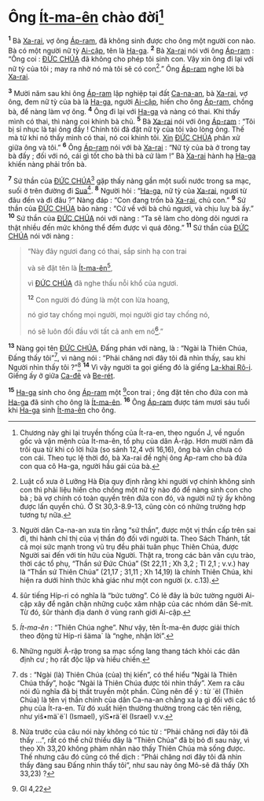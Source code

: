 # Ông [Ít-ma-ên]() chào đời[^1-3a62c3bb-2e52-4bd9-8081-7d60a9f51798]
<sup><b>1</b></sup> Bà [Xa-rai](), vợ ông [Áp-ram](), đã không sinh được cho ông một người con nào. Bà có một người nữ tỳ [Ai-cập](), tên là [Ha-ga](). <sup><b>2</b></sup> Bà [Xa-rai]() nói với ông [Áp-ram]() : “Ông coi : [ĐỨC CHÚA]() đã không cho phép tôi sinh con. Vậy xin ông đi lại với nữ tỳ của tôi ; may ra nhờ nó mà tôi sẽ có con[^2-3a62c3bb-2e52-4bd9-8081-7d60a9f51798].” Ông [Áp-ram]() nghe lời bà [Xa-rai]().

<sup><b>3</b></sup> Mười năm sau khi ông [Áp-ram]() lập nghiệp tại đất [Ca-na-an](), bà [Xa-rai](), vợ ông, đem nữ tỳ của bà là [Ha-ga](), người [Ai-cập](), hiến cho ông [Áp-ram](), chồng bà, để nàng làm vợ ông. <sup><b>4</b></sup> Ông đi lại với [Ha-ga]() và nàng có thai. Khi thấy mình có thai, thì nàng coi khinh bà chủ. <sup><b>5</b></sup> Bà [Xa-rai]() nói với ông [Áp-ram]() : “Tôi bị sỉ nhục là tại ông đấy ! Chính tôi đã đặt nữ tỳ của tôi vào lòng ông. Thế mà từ khi nó thấy mình có thai, nó coi khinh tôi. [Xin]() [ĐỨC CHÚA]() phân xử giữa ông và tôi.” <sup><b>6</b></sup> Ông [Áp-ram]() nói với bà [Xa-rai]() : “Nữ tỳ của bà ở trong tay bà đấy ; đối với nó, cái gì tốt cho bà thì bà cứ làm !” Bà [Xa-rai]() hành hạ [Ha-ga]() khiến nàng phải trốn bà.

<sup><b>7</b></sup> Sứ thần của [ĐỨC CHÚA]()[^3-3a62c3bb-2e52-4bd9-8081-7d60a9f51798] gặp thấy nàng gần một suối nước trong sa mạc, suối ở trên đường đi [Sua]()[^4-3a62c3bb-2e52-4bd9-8081-7d60a9f51798]. <sup><b>8</b></sup> Người hỏi : “[Ha-ga](), nữ tỳ của [Xa-rai](), ngươi từ đâu đến và đi đâu ?” Nàng đáp : “Con đang trốn bà [Xa-rai](), chủ con.” <sup><b>9</b></sup> Sứ thần của [ĐỨC CHÚA]() bảo nàng : “Cứ về với bà chủ ngươi, và chịu luỵ bà ấy.” <sup><b>10</b></sup> Sứ thần của [ĐỨC CHÚA]() nói với nàng : “Ta sẽ làm cho dòng dõi ngươi ra thật nhiều đến mức không thể đếm được vì quá đông.” <sup><b>11</b></sup> Sứ thần của [ĐỨC CHÚA]() nói với nàng :

> “Này đây ngươi đang có thai, sắp sinh hạ con trai
>
> và sẽ đặt tên là [Ít-ma-ên]()[^5-3a62c3bb-2e52-4bd9-8081-7d60a9f51798],
>
> vì [ĐỨC CHÚA]() đã nghe thấu nỗi khổ của ngươi.
>
> <sup><b>12</b></sup> Con người đó đúng là một con lừa hoang,
>
> nó giơ tay chống mọi người, mọi người giơ tay chống nó,
>
> nó sẽ luôn đối đầu với tất cả anh em nó[^6-3a62c3bb-2e52-4bd9-8081-7d60a9f51798].”

<sup><b>13</b></sup> Nàng gọi tên [ĐỨC CHÚA](), Đấng phán với nàng, là : “Ngài là Thiên Chúa, Đấng thấy tôi”[^7-3a62c3bb-2e52-4bd9-8081-7d60a9f51798], vì nàng nói : “Phải chăng nơi đây tôi đã nhìn thấy, sau khi Người nhìn thấy tôi ?”[^8-3a62c3bb-2e52-4bd9-8081-7d60a9f51798] <sup><b>14</b></sup> Vì vậy người ta gọi giếng đó là giếng [La-khai Rô-i](). Giếng ấy ở giữa [Ca-đê]() và [Be-rét]().

<sup><b>15</b></sup> [Ha-ga]() sinh cho ông [Áp-ram]() một [^1@-3a62c3bb-2e52-4bd9-8081-7d60a9f51798]con trai ; ông đặt tên cho đứa con mà [Ha-ga]() đã sinh cho ông là [Ít-ma-ên](). <sup><b>16</b></sup> Ông [Áp-ram]() được tám mươi sáu tuổi khi [Ha-ga]() sinh [Ít-ma-ên]() cho ông.

[^1-3a62c3bb-2e52-4bd9-8081-7d60a9f51798]: Chương này ghi lại truyền thống của Ít-ra-en, theo nguồn J, về nguồn gốc và vận mệnh của Ít-ma-ên, tổ phụ của dân Ả-rập. Hơn mười năm đã trôi qua từ khi có lời hứa (so sánh 12,4 với 16,16), ông bà vẫn chưa có con cái. Theo tục lệ thời đó, bà Xa-rai đề nghị ông Áp-ram cho bà đứa con qua cô Ha-ga, người hầu gái của bà.
[^2-3a62c3bb-2e52-4bd9-8081-7d60a9f51798]: Luật cổ xưa ở Lưỡng Hà Địa quy định rằng khi người vợ chính không sinh con thì phải liệu hiến cho chồng một nữ tỳ nào đó để nàng sinh con cho bà ; bà vợ chính có toàn quyền trên đứa con đó, và người nữ tỳ ấy không được lấn quyền chủ. Ở St 30,3-8.9-13, cũng còn có những trường hợp tương tự nữa.
[^3-3a62c3bb-2e52-4bd9-8081-7d60a9f51798]: Người dân Ca-na-an xưa tin rằng “sứ thần”, được một vị thần cấp trên sai đi, thi hành chỉ thị của vị thần đó đối với người ta. Theo Sách Thánh, tất cả mọi sức mạnh trong vũ trụ đều phải tuân phục Thiên Chúa, được Người sai đến với tín hữu của Người. Thật ra, trong các bản văn cựu trào, thời các tổ phụ, “Thần sứ Đức Chúa” (St 22,11 ; Xh 3,2 ; Tl 2,1 ; v.v.) hay là “Thần sứ Thiên Chúa” (21,17 ; 31,11 ; Xh 14,19) là chính Thiên Chúa, khi hiện ra dưới hình thức khả giác như một con người (x. c.13).
[^4-3a62c3bb-2e52-4bd9-8081-7d60a9f51798]: šûr tiếng Híp-ri có nghĩa là “bức tường”. Có lẽ đây là bức tường người Ai-cập xây để ngăn chặn những cuộc xâm nhập của các nhóm dân Sê-mít. Từ đó, šûr thành địa danh ở vùng ranh giới Ai-cập.
[^5-3a62c3bb-2e52-4bd9-8081-7d60a9f51798]: *Ít-ma-ên* : “Thiên Chúa nghe”. Như vậy, tên Ít-ma-ên được giải thích theo động từ Híp-ri šäma\` là “nghe, nhận lời”.
[^6-3a62c3bb-2e52-4bd9-8081-7d60a9f51798]: Những người Ả-rập trong sa mạc sống lang thang tách khỏi các dân định cư ; họ rất độc lập và hiếu chiến.
[^7-3a62c3bb-2e52-4bd9-8081-7d60a9f51798]: ds : “Ngài (là) Thiên Chúa (của) thị kiến”, có thể hiểu “Ngài là Thiên Chúa thấy”, hoặc “Ngài là Thiên Chúa được tôi nhìn thấy”. Xem ra câu nói đủ nghĩa đã bị thất truyền một phần. Cũng nên để ý : từ ´ël (Thiên Chúa) là tên vị thần chính của dân Ca-na-an chẳng xa lạ gì đối với các tổ phụ của Ít-ra-en. Từ đó xuất hiện thường thường trong các tên riêng, như yiš•mä\`ë´l (Ismael), yiS•rä´ël (Israel) v.v.
[^8-3a62c3bb-2e52-4bd9-8081-7d60a9f51798]: Nửa trước của câu nói này không có túc từ : “Phải chăng nơi đây tôi đã thấy ...”, rất có thể chữ thiếu đây là “Thiên Chúa” đã bị bỏ đi sau này, vì theo Xh 33,20 không phàm nhân nào thấy Thiên Chúa mà sống được. Thế nhưng câu đó cũng có thể dịch : “Phải chăng nơi đây tôi đã nhìn thấy đàng sau Đấng nhìn thấy tôi”, như sau này ông Mô-sê đã thấy (Xh 33,23) ?
[^1@-3a62c3bb-2e52-4bd9-8081-7d60a9f51798]: Gl 4,22